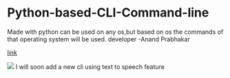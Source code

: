 # Python-based-CLI-Command-line

Made with python can be used on any os,but based on os the commands of that
operating system will be used. developer -Anand Prabhakar

[link](https://git.io/JJNoj)

![](https://github.com/anandprabhakar0507/Python-based-CLI-Command-line-by-Anand-Prabhakar/blob/master/python%20cli%20by%20ap.gif?raw=true)
I will soon add a new cli using text to speech feature
